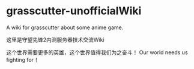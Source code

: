 # grasscutter-unofficialWiki
A wiki for grasscutter about some anime game.

这里是守望先锋2内测服务器技术交流Wiki

这个世界需要更多的英雄，这个世界值得我们为之奋斗！
Our world needs us fighting for！
